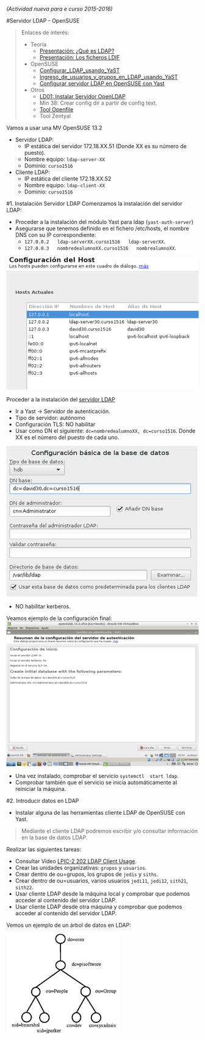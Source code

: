 
*(Actividad nueva para e curso 2015-2016)*

#Servidor LDAP - OpenSUSE

> Enlaces de interés:
> * Teoría
>     * [Presentación: ¿Qué es LDAP?](http://www.youtube.com/watch?v=CXe0Wxqep_g)
>     * [Presentación: Los ficheros LDIF](http://www.youtube.com/watch?v=ccFT94M-c4Y)
> * OpenSUSE
>     * [Configurar_LDAP_usando_YaST](https://es.opensuse.org/Configurar_LDAP_usando_YaST)
>     * [Ingreso_de_usuarios_y_grupos_en_LDAP_usando_YaST](https://es.opensuse.org/Ingreso_de_usuarios_y_grupos_en_LDAP_usando_YaST)
>     * [Configurar servidor LDAP en OpenSUSE con Yast](http://www.youtube.com/watch?v=NsQ1zPpoVBc)
> * Otros
>     * [LD01: Instalar Servidor OpenLDAP](http://www.youtube.com/watch?v=E0mIYO_vbx8)
>     * Min 38: Crear config dir a partir de config text.
>     * [Tool Openfile](http://www.openfiler.com/)
>     * Tool Zentyal

Vamos a usar una MV OpenSUSE 13.2
* Servidor LDAP:
    * IP estática del servidor 172.18.XX.51 (Donde XX es su número de puesto).
    * Nombre equipo: `ldap-server-XX`
    * Dominio: `curso1516`
* Cliente LDAP:    
    * IP estática del cliente 172.18.XX.52
    * Nombre equipo: `ldap-client-XX`
    * Dominio: `curso1516`

#1. Instalación Servidor LDAP
Comenzamos la instalación del servidor LDAP:
* Proceder a la instalación del módulo Yast para ldap (`yast-auth-server`)
* Asegurarse que tenemos definido en el fichero /etc/hosts, el nombre DNS con su IP correspondiente: 
    * `127.0.0.2   ldap-serverXX.curso1516   ldap-serverXX`.
    * `127.0.0.3   nombredealumnoXX.curso1516   nombrealumnoXX`.

![opensuse-host-names.png](./images/opensuse-host-names.png)

Proceder a la instalación del [servidor LDAP](https://es.opensuse.org/Configurar_LDAP_usando_YaST)
* Ir a Yast -> Servidor de autenticación.
* Tipo de servidor: autónomo
* Configuración TLS: NO habilitar
* Usar como DN el siguiente: `dc=nombredealumnoXX, dc=curso1516`.
Donde XX es el número del puesto de cada uno.

![opensuse-ldapserver-config-form.png](./images/opensuse-ldapserver-config-form.png)

* NO habilitar kerberos.

Veamos ejemplo de la configuración final:
![opensuse-ldapserver-config-resume.png](./images/opensuse-ldapserver-config-resume.png)

* Una vez instalado, comprobar el servicio `systemctl  start ldap`.
* Comprobar también que el servicio se inicia automáticamente al reiniciar la máquina. 

#2. Introducir datos en LDAP

* Instalar alguna de las herramientas cliente LDAP de OpenSUSE con Yast.

> Mediante el cliente LDAP podremos escribir y/o consultar información en la base de datos LDAP.

Realizar las siguientes tareas:
* Consultar Vídeo [LPIC-2 202 LDAP Client Usage](http://www.youtube.com/embed/ZAHj93YWY84).
* Crear las unidades organizativas: `grupos` y `usuarios`.
* Crear dentro de ou=grupos, los grupos de `jedis` y `siths`.
* Crear dentro de ou=usuarios, varios usuarios `jedi11`, `jedi12`, `sith21`, `sith22`.
* Usar cliente LDAP desde la máquina local y comprobar que podemos acceder al contenido del servidor LDAP.
* Usar cliente LDAP desde otra máquina y comprobar que podemos acceder al contenido del servidor LDAP.

Vemos un ejemplo de un árbol de datos en LDAP:

![arbol](./images/arbol.png)
